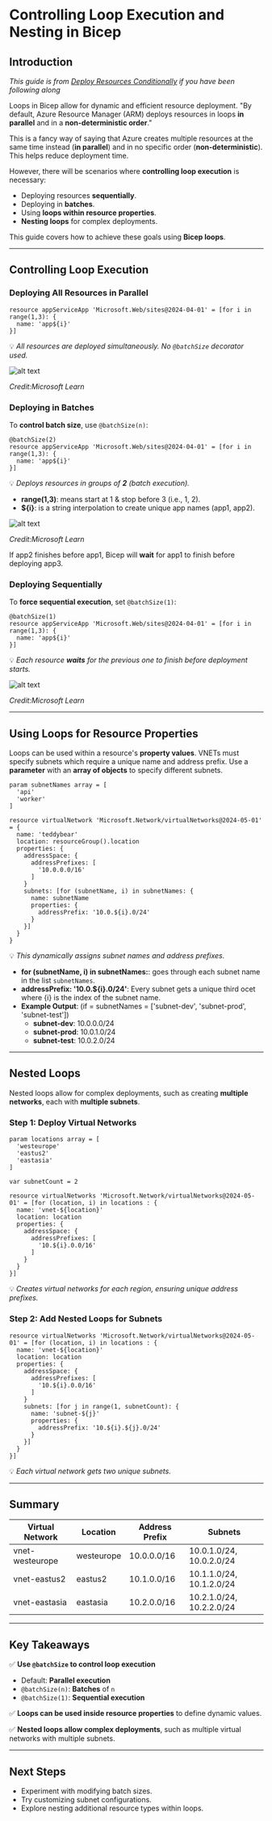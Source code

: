 # Controlling Loop Execution and Nesting in Bicep

## Introduction

*This guide is from [Deploy Resources Conditionally](./DeployResourcesConditionally.md) if you have been following along*

Loops in Bicep allow for dynamic and efficient resource deployment. "By default, Azure Resource Manager (ARM) deploys resources in loops **in parallel** and in a **non-deterministic order**." 

This is a fancy way of saying that Azure creates multiple resources at the same time instead (**in parallel**) and in no specific order (**non-deterministic**). This helps reduce deployment time.

However, there will be scenarios where **controlling loop execution** is necessary:
- Deploying resources **sequentially**.
- Deploying in **batches**.
- Using **loops within resource properties**.
- **Nesting loops** for complex deployments.

This guide covers how to achieve these goals using **Bicep loops**.

---

## Controlling Loop Execution


### Deploying All Resources in Parallel
```bicep
resource appServiceApp 'Microsoft.Web/sites@2024-04-01' = [for i in range(1,3): {
  name: 'app${i}'
}]
```
💡 *All resources are deployed simultaneously. No ```@batchSize``` decorator used.*

![alt text](https://i.imgur.com/BgBad6B.png)

*Credit:Microsoft Learn*
### Deploying in Batches
To **control batch size**, use `@batchSize(n)`:
```bicep
@batchSize(2)
resource appServiceApp 'Microsoft.Web/sites@2024-04-01' = [for i in range(1,3): {
  name: 'app${i}'
}]
```
💡 *Deploys resources in groups of **2** (batch execution).*
+ **range(1,3)**: means start at 1 & stop before 3 (i.e., 1, 2).
+ **${i}**: is a string interpolation to create unique app names (app1, app2).

![alt text](https://i.imgur.com/Aj6rFjd.png)

*Credit:Microsoft Learn*

If app2 finishes before app1, Bicep will **wait** for app1 to finish before deploying app3.

### Deploying Sequentially
To **force sequential execution**, set `@batchSize(1)`:
```bicep
@batchSize(1)
resource appServiceApp 'Microsoft.Web/sites@2024-04-01' = [for i in range(1,3): {
  name: 'app${i}'
}]
```
💡 *Each resource **waits** for the previous one to finish before deployment starts.*

![alt text](https://i.imgur.com/C4awUAl.png)

*Credit:Microsoft Learn*

---

## Using Loops for Resource Properties
Loops can be used within a resource's **property values**. VNETs must specify subnets which require a unique name and address prefix. Use a **parameter** with an **array of objects** to specify different subnets. 

```bicep
param subnetNames array = [
  'api'
  'worker'
]

resource virtualNetwork 'Microsoft.Network/virtualNetworks@2024-05-01' = {
  name: 'teddybear'
  location: resourceGroup().location
  properties: {
    addressSpace: {
      addressPrefixes: [
        '10.0.0.0/16'
      ]
    }
    subnets: [for (subnetName, i) in subnetNames: {
      name: subnetName
      properties: {
        addressPrefix: '10.0.${i}.0/24'
      }
    }]
  }
}
```
💡 *This dynamically assigns subnet names and address prefixes.*
+ **for (subnetName, i) in subnetNames:**: goes through each subnet name in the list ```subnetNames```.
+ **addressPrefix: '10.0.${i}.0/24'**: Every subnet gets a unique third ocet where {i} is the index of the subnet name. 
+ **Example Output**: (if = subnetNames = ['subnet-dev', 'subnet-prod', 'subnet-test'])
  + **subnet-dev**: 10.0.0.0/24
  + **subnet-prod**: 10.0.1.0/24
  + **subnet-test**: 10.0.2.0/24
---

## Nested Loops
Nested loops allow for complex deployments, such as creating **multiple networks**, each with **multiple subnets**.

### Step 1: Deploy Virtual Networks
```bicep
param locations array = [
  'westeurope'
  'eastus2'
  'eastasia'
]

var subnetCount = 2

resource virtualNetworks 'Microsoft.Network/virtualNetworks@2024-05-01' = [for (location, i) in locations : {
  name: 'vnet-${location}'
  location: location
  properties: {
    addressSpace: {
      addressPrefixes: [
        '10.${i}.0.0/16'
      ]
    }
  }
}]
```
💡 *Creates virtual networks for each region, ensuring unique address prefixes.*

### Step 2: Add Nested Loops for Subnets
```bicep
resource virtualNetworks 'Microsoft.Network/virtualNetworks@2024-05-01' = [for (location, i) in locations : {
  name: 'vnet-${location}'
  location: location
  properties: {
    addressSpace: {
      addressPrefixes: [
        '10.${i}.0.0/16'
      ]
    }
    subnets: [for j in range(1, subnetCount): {
      name: 'subnet-${j}'
      properties: {
        addressPrefix: '10.${i}.${j}.0/24'
      }
    }]
  }
}]
```
💡 *Each virtual network gets two unique subnets.*

---

## Summary
| Virtual Network | Location | Address Prefix | Subnets |
|----------------|----------|---------------|----------------|
| vnet-westeurope | westeurope | 10.0.0.0/16 | 10.0.1.0/24, 10.0.2.0/24 |
| vnet-eastus2 | eastus2 | 10.1.0.0/16 | 10.1.1.0/24, 10.1.2.0/24 |
| vnet-eastasia | eastasia | 10.2.0.0/16 | 10.2.1.0/24, 10.2.2.0/24 |

---

## Key Takeaways
✅ **Use `@batchSize` to control loop execution**
- Default: **Parallel execution**
- `@batchSize(n)`: **Batches** of `n`
- `@batchSize(1)`: **Sequential execution**

✅ **Loops can be used inside resource properties** to define dynamic values.

✅ **Nested loops allow complex deployments**, such as multiple virtual networks with multiple subnets.

---

## Next Steps
- Experiment with modifying batch sizes.
- Try customizing subnet configurations.
- Explore nesting additional resource types within loops.
